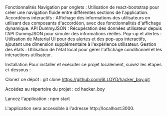 Fonctionnalités
Navigation par onglets : Utilisation de react-bootstrap pour créer une navigation fluide entre différentes sections de l'application.
Accordéons interactifs : Affichage des informations des utilisateurs en utilisant des composants d'accordéon, avec des fonctionnalités d'affichage dynamique.
API DummyJSON : Récupération des données utilisateur depuis l'API DummyJSON pour simuler des informations réelles.
Pop-up et alertes : Utilisation de Material UI pour des alertes et des pop-ups interactifs, ajoutant une dimension supplémentaire à l'expérience utilisateur.
Gestion des états : Utilisation de l'état local pour gérer l'affichage conditionnel et les interactions utilisateur.

Installation
Pour installer et exécuter ce projet localement, suivez les étapes ci-dessous :

Clonez ce dépôt :
git clone https://github.com/6LLOYD/hacker_boy.git

Accédez au répertoire du projet :
cd hacker_boy

Lancez l'application :
npm start

L'application sera accessible à l'adresse http://localhost:3000.
